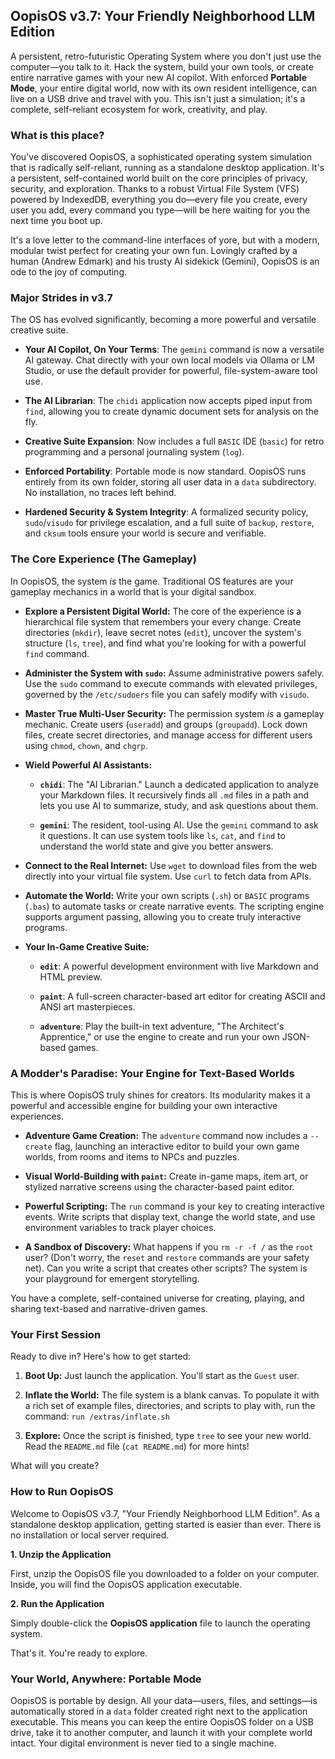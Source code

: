 ## OopisOS v3.7: Your Friendly Neighborhood LLM Edition

A persistent, retro-futuristic Operating System where you don't just use the computer—you talk to it. Hack the system, build your own tools, or create entire narrative games with your new AI copilot. With enforced **Portable Mode**, your entire digital world, now with its own resident intelligence, can live on a USB drive and travel with you. This isn't just a simulation; it's a complete, self-reliant ecosystem for work, creativity, and play.

### What is this place?

You've discovered OopisOS, a sophisticated operating system simulation that is radically self-reliant, running as a standalone desktop application. It's a persistent, self-contained world built on the core principles of privacy, security, and exploration. Thanks to a robust Virtual File System (VFS) powered by IndexedDB, everything you do—every file you create, every user you add, every command you type—will be here waiting for you the next time you boot up.

It's a love letter to the command-line interfaces of yore, but with a modern, modular twist perfect for creating your own fun. Lovingly crafted by a human (Andrew Edmark) and his trusty AI sidekick (Gemini), OopisOS is an ode to the joy of computing.

### Major Strides in v3.7

The OS has evolved significantly, becoming a more powerful and versatile creative suite.

- **Your AI Copilot, On Your Terms**: The `gemini` command is now a versatile AI gateway. Chat directly with your own local models via Ollama or LM Studio, or use the default provider for powerful, file-system-aware tool use.

- **The AI Librarian**: The `chidi` application now accepts piped input from `find`, allowing you to create dynamic document sets for analysis on the fly.

- **Creative Suite Expansion**: Now includes a full `BASIC` IDE (`basic`) for retro programming and a personal journaling system (`log`).

- **Enforced Portability**: Portable mode is now standard. OopisOS runs entirely from its own folder, storing all user data in a `data` subdirectory. No installation, no traces left behind.

- **Hardened Security & System Integrity**: A formalized security policy, `sudo`/`visudo` for privilege escalation, and a full suite of `backup`, `restore`, and `cksum` tools ensure your world is secure and verifiable.


### The Core Experience (The Gameplay)

In OopisOS, the system _is_ the game. Traditional OS features are your gameplay mechanics in a world that is your digital sandbox.

- **Explore a Persistent Digital World:** The core of the experience is a hierarchical file system that remembers your every change. Create directories (`mkdir`), leave secret notes (`edit`), uncover the system's structure (`ls`, `tree`), and find what you're looking for with a powerful `find` command.

- **Administer the System with `sudo`:** Assume administrative powers safely. Use the `sudo` command to execute commands with elevated privileges, governed by the `/etc/sudoers` file you can safely modify with `visudo`.

- **Master True Multi-User Security:** The permission system _is_ a gameplay mechanic. Create users (`useradd`) and groups (`groupadd`). Lock down files, create secret directories, and manage access for different users using `chmod`, `chown`, and `chgrp`.

- **Wield Powerful AI Assistants:**

  - **`chidi`**: The "AI Librarian." Launch a dedicated application to analyze your Markdown files. It recursively finds all `.md` files in a path and lets you use AI to summarize, study, and ask questions about them.

  - **`gemini`**: The resident, tool-using AI. Use the `gemini` command to ask it questions. It can use system tools like `ls`, `cat`, and `find` to understand the world state and give you better answers.

- **Connect to the Real Internet:** Use `wget` to download files from the web directly into your virtual file system. Use `curl` to fetch data from APIs.

- **Automate the World:** Write your own scripts (`.sh`) or `BASIC` programs (`.bas`) to automate tasks or create narrative events. The scripting engine supports argument passing, allowing you to create truly interactive programs.

- **Your In-Game Creative Suite:**

  - **`edit`**: A powerful development environment with live Markdown and HTML preview.

  - **`paint`**: A full-screen character-based art editor for creating ASCII and ANSI art masterpieces.

  - **`adventure`**: Play the built-in text adventure, "The Architect's Apprentice," or use the engine to create and run your own JSON-based games.


### A Modder's Paradise: Your Engine for Text-Based Worlds

This is where OopisOS truly shines for creators. Its modularity makes it a powerful and accessible engine for building your own interactive experiences.

- **Adventure Game Creation:** The `adventure` command now includes a `--create` flag, launching an interactive editor to build your own game worlds, from rooms and items to NPCs and puzzles.

- **Visual World-Building with `paint`:** Create in-game maps, item art, or stylized narrative screens using the character-based paint editor.

- **Powerful Scripting:** The `run` command is your key to creating interactive events. Write scripts that display text, change the world state, and use environment variables to track player choices.

- **A Sandbox of Discovery:** What happens if you `rm -r -f /` as the `root` user? (Don't worry, the `reset` and `restore` commands are your safety net). Can you write a script that creates other scripts? The system is your playground for emergent storytelling.


You have a complete, self-contained universe for creating, playing, and sharing text-based and narrative-driven games.

### Your First Session

Ready to dive in? Here's how to get started:

1. **Boot Up:** Just launch the application. You'll start as the `Guest` user.

2. **Inflate the World:** The file system is a blank canvas. To populate it with a rich set of example files, directories, and scripts to play with, run the command: `run /extras/inflate.sh`

3. **Explore:** Once the script is finished, type `tree` to see your new world. Read the `README.md` file (`cat README.md`) for more hints!


What will you create?

### How to Run OopisOS

Welcome to OopisOS v3.7, "Your Friendly Neighborhood LLM Edition". As a standalone desktop application, getting started is easier than ever. There is no installation or local server required.

**1. Unzip the Application**

First, unzip the OopisOS file you downloaded to a folder on your computer. Inside, you will find the OopisOS application executable.

**2. Run the Application**

Simply double-click the **OopisOS application** file to launch the operating system.

That's it. You're ready to explore.

### Your World, Anywhere: Portable Mode

OopisOS is portable by design. All your data—users, files, and settings—is automatically stored in a `data` folder created right next to the application executable. This means you can keep the entire OopisOS folder on a USB drive, take it to another computer, and launch it with your complete world intact. Your digital environment is never tied to a single machine.